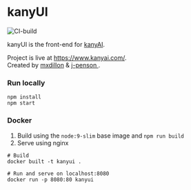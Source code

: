 # kanyUI

![CI-build](https://github.com/j-penson/kanyui/workflows/CI-build/badge.svg)

kanyUI is the front-end for [kanyAI](https://github.com/mxdillon/kanyai).

Project is live at https://www.kanyai.com/. \
Created by [mxdillon](https://github.com/mxdillon) & [j-penson
](https://github.com/j-penson). 

### Run locally

```
npm install
npm start
```

### Docker

1. Build using the `node:9-slim` base image and `npm run build`
2. Serve using nginx
```
# Build
docker built -t kanyui .

# Run and serve on localhost:8080
docker run -p 8080:80 kanyui
```


